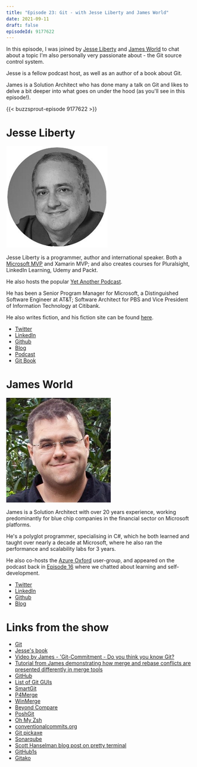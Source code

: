```yaml
---
title: "Episode 23: Git - with Jesse Liberty and James World"
date: 2021-09-11
draft: false
episodeId: 9177622
---
```


In this episode, I was joined by [Jesse Liberty]() and [James World]() to chat about a topic I'm also personally very passionate about - the Git source control system.

Jesse is a fellow podcast host, as well as an author of a book about Git.

James is a Solution Architect who has done many a talk on Git and likes to delve a bit deeper into what goes on under the hood (as you'll see in this episode!).

{{< buzzsprout-episode 9177622 >}}

# Jesse Liberty

![](/images/0023-Git/Jesse.jpg)

Jesse Liberty is a programmer, author and international speaker. Both a [Microsoft MVP](https://mvp.microsoft.com/en-us/mvp/Jesse%20Liberty-5000326) and Xamarin MVP; and also creates courses for Pluralsight, LinkedIn Learning, Udemy and Packt.

He also hosts the popular [Yet Another Podcast](https://jesseliberty.com/podcast/).

He has been a Senior Program Manager for Microsoft, a Distinguished Software Engineer at AT&amp;T; Software Architect for PBS and Vice President of Information Technology at Citibank.

He also writes fiction, and his fiction site can be found [here](http://jesselibertywriting.com/).

* [Twitter](https://twitter.com/JesseLiberty)
* [LinkedIn](http://www.linkedin.com/in/jesseliberty)
* [Github](https://github.com/JesseLiberty)
* [Blog](https://jesseliberty.com/)
* [Podcast](https://jesseliberty.com/podcast/)
* [Git Book](https://www.packtpub.com/product/git-for-programmers/9781801075732)

# James World

![](/images/0023-Git/James.jpg)

James is a Solution Architect with over 20 years experience, working predominantly for blue chip companies in the financial sector on Microsoft platforms.

He's a polyglot programmer, specialising in C#, which he both learned and taught over nearly a decade at Microsoft, where he also ran the performance and scalability labs for 3 years.

He also co-hosts the [Azure Oxford](https://www.meetup.com/azure-oxford/) user-group, and appeared on the podcast back in [Episode 16](/posts/0016-learningwithjamesworld/) where we chatted about learning and self-development.

* [Twitter](https://twitter.com/jamesw0rld)
* [LinkedIn](https://linkd.in/james-world)
* [Github](https://github.com/james-world)
* [Blog](http://www.zerobugbuild.com)

# Links from the show

* [Git](https://git-scm.com/)
* [Jesse's book](https://www.packtpub.com/product/git-for-programmers/9781801075732)
* [Video by James - 'Git-Commitment - Do you think you know Git?](https://www.youtube.com/watch?v=LHnjpgA_P7w)
* [Tutorial from James demonstrating how merge and rebase conflicts are presented differently in merge tools](https://github.com/james-world/merge-view)
* [GitHub](https://github.com/)
* [List of Git GUIs](https://git-scm.com/downloads/guis)
* [SmartGit](https://www.syntevo.com/smartgit/)
* [P4Merge](https://www.perforce.com/products/helix-core-apps/merge-diff-tool-p4merge)
* [WinMerge](https://winmerge.org)
* [Beyond Compare](https://www.scootersoftware.com/)
* [PoshGit](https://github.com/dahlbyk/posh-git)
* [Oh My Zsh](https://github.com/ohmyzsh/ohmyzsh)
* [conventionalcommits.org](https://www.conventionalcommits.org/)
* [Git pickaxe](http://www.philandstuff.com/2014/02/09/git-pickaxe.html)
* [Sonarqube](https://www.sonarqube.org/)
* [Scott Hanselman blog post on pretty terminal](https://www.hanselman.com/blog/how-to-make-a-pretty-prompt-in-windows-terminal-with-powerline-nerd-fonts-cascadia-code-wsl-and-ohmyposh)
* [GitHub1s](https://github1s.com/)
* [Gitako](https://github.com/EnixCoda/Gitako])
